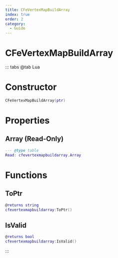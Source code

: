 ```yaml
---
title: CFeVertexMapBuildArray
index: true
order: 2
category:
  - Guide
---
```


# CFeVertexMapBuildArray

::: tabs
@tab Lua
# Constructor
```lua
CFeVertexMapBuildArray(ptr)
```
# Properties
## Array (Read-Only)
```lua
--- @type table
Read: cfevertexmapbuildarray.Array
```
# Functions
## ToPtr
```lua
@returns string
cfevertexmapbuildarray:ToPtr()
```
## IsValid
```lua
@returns bool
cfevertexmapbuildarray:IsValid()
```

:::